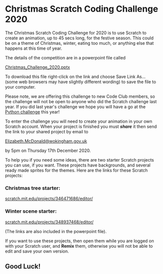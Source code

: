 Christmas Scratch Coding Challenge 2020
=======================================

The Christmas Scratch Coding Challenge for 2020 is to use Scratch to create an animation, up to 45 secs long, for the festive season. This could be on a theme of Christmas, winter, eating too much, or anything else that happens at this time of year.

The details of the competition are in a powerpoint file called 

[Christmas_Challenge_2020.pptx](./Christmas_Challenge_2020.pptx)
 
To download this file right-click on the link and choose Save Link As... (some web browsers may have slightly different wording) to save the file to your computer.

Please note, we are offering this challenge to new Code Club members, so the challenge will not be open to anyone who did the Scratch challenge last year. If you did last year's challenge we hope you will have a go at the [Python challenge](../Christmas_Python_Challenge_2020) this year!

To enter the challenge you will need to create your animation in your own Scratch account. When your project is finished you must **_share_** it then send the link to your shared project by email to 

[Elizabeth.McDonald@wokingham.gov.uk](mailto:Elizabeth.McDonald@wokingham.gov.uk)

by 5pm on Thursday 17th December 2020.

To help you if you need some ideas, there are two starter Scratch projects you can use, if you want. These projects have backgrounds, and several ready made sprites for the themes. Here are the links for these Scratch projects:

### Christmas tree starter:

[scratch.mit.edu/projects/346471686/editor/](http://scratch.mit.edu/projects/346471686/editor/)

### Winter scene starter:

[scratch.mit.edu/projects/348937468/editor/](http://scratch.mit.edu/projects/348937468/editor/)

(The links are also included in the powerpoint file).

If you want to use these projects, then open them while you are logged on with your Scratch user, and **Remix** them, otherwise you will not be able to edit and save your own version.

## Good Luck! 
